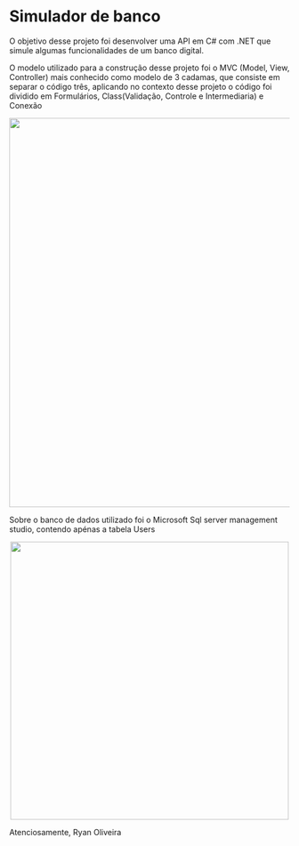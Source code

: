 # Simulador de banco

O objetivo desse projeto foi desenvolver uma API em C# com .NET que simule algumas funcionalidades de um banco digital.

O modelo utilizado para a construção desse projeto foi o MVC (Model, View, Controller) mais conhecido como modelo de 3 cadamas, que consiste em separar o código
três, aplicando no contexto desse projeto o código foi dividido em Formulários, Class(Validação, Controle e Intermediaria) e Conexão 

<div align="Center">
<img src = "https://user-images.githubusercontent.com/73857448/170592917-68875196-510c-4c28-ab8e-d10fb9c509fa.png" width = "700px"/>
</div>

Sobre o banco de dados utilizado foi o Microsoft Sql server management studio, contendo apénas a tabela Users 

<div align = "center"> 
 <img src ="https://user-images.githubusercontent.com/73857448/170594359-336266e4-49c5-4867-a946-1660dc84cc7d.png" width = "500px"/>
 </div>
 
 Atenciosamente,
 Ryan Oliveira
